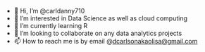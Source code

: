 - 👋 Hi, I’m @carldanny710
- 👀 I’m interested in Data Science as well as cloud computing
- 🌱 I’m currently learning R
- 💞️ I’m looking to collaborate on any data analytics projects
- 📫 How to reach me is by email @dcarlsonakaolisa@gmail.com

<!---
carldanny710/carldanny710 is a ✨ special ✨ repository because its `README.md` (this file) appears on your GitHub profile.
You can click the Preview link to take a look at your changes.
--->
